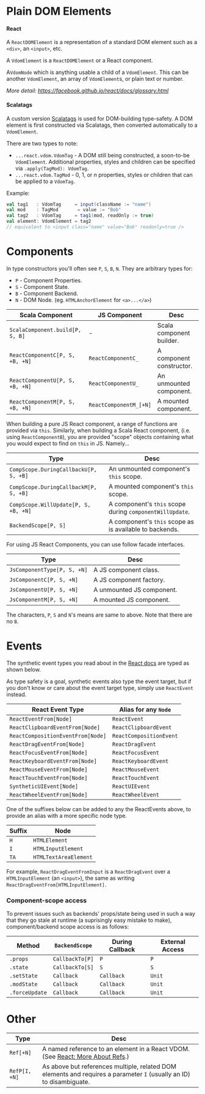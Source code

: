 # Plain DOM Elements

#### React
A `ReactDOMElement` is a representation of a standard DOM element such as a `<div>`, an `<input>`, etc.

A `VdomElement` is a `ReactDOMElement` or a React component.

A`VdomNode` which is anything usable a child of a `VdomElement`. This can be another `VdomElement`, an array of `VdomElement`s, or plain text or number.

*More detail: https://facebook.github.io/react/docs/glossary.html*

#### Scalatags
A custom version [Scalatags](https://github.com/lihaoyi/scalatags) is used for DOM-building type-safety. A DOM element is first constructed via Scalatags, then converted automatically to a `VdomElement`.

There are two types to note:
* `...react.vdom.VdomTag` - A DOM still being constructed, a soon-to-be `VdomElement`. Additional properties, styles and children can be specified via `.apply(TagMod): VdomTag`.
* `...react.vdom.TagMod` - 0, 1, or *n* properties, styles or children that can be applied to a `VdomTag`.

Example:
```scala
val tag1   : VdomTag     = input(className := "name")
val mod    : TagMod       = value := "Bob"
val tag2   : VdomTag     = tag1(mod, readOnly := true)
val element: VdomElement = tag2
// equivalent to <input class="name" value="Bob" readonly=true />
```

# Components

In type constructors you'll often see `P`, `S`, `B`, `N`.
They are arbitrary types for:
* `P` - Component Properties.
* `S` - Component State.
* `B` - Component Backend.
* `N` - DOM Node. (eg. `HTMLAnchorElement` for `<a>...</a>`)

| Scala Component | JS Component | Desc |
| --------------- | ------------ | ---- |
| `ScalaComponent.build[P, S, B]`      | -                      | Scala component builder. |
| `ReactComponentC[P, S, +B, +N]` | `ReactComponentC_`     | A component constructor. |
| `ReactComponentU[P, S, +B, +N]` | `ReactComponentU_`     | An unmounted component.  |
| `ReactComponentM[P, S, +B, +N]` | `ReactComponentM_[+N]` | A mounted component.     |

When building a pure JS React component, a range of functions are provided via `this`.
Similarly, when building a Scala React component, (i.e. using `ReactComponentB`),
you are provided "scope" objects containing what you would expect to find on `this` in JS.
Namely...

| Type | Desc |
| ---- | ---- |
| `CompScope.DuringCallbackU[P, S, +B]` | An unmounted component's `this` scope. |
| `CompScope.DuringCallbackM[P, S, +B]` | A mounted component's `this` scope. |
| `CompScope.WillUpdate[P, S, +B, +N]` | A component's `this` scope during `componentWillUpdate`. |
| `BackendScope[P, S]` | A component's `this` scope as is available to backends. |

For using JS React Components, you can use follow facade interfaces.

|Type|Desc|
| ---- | ---- |
| `JsComponentType[P, S, +N]`| A JS component class. |
| `JsComponentC[P, S, +N]`| A JS component factory. |
| `JsComponentU[P, S, +N]`| A unmounted JS component.|
| `JsComponentM[P, S, +N]`| A mounted JS component.|

The characters, `P`, `S` and `N`'s means are same to above. Note that there are no `B`.

# Events

The synthetic event types you read about in the [React docs](https://facebook.github.io/react/docs/events.html)
are typed as shown below.

As type safety is a goal, synthetic events also type the event target,
but if you don't know or care about the event target type, simply use `ReactEvent` instead.

| React Event Type | Alias for any `Node` |
| ---- | ---- |
| `ReactEventFrom[Node]` | `ReactEvent` |
| `ReactClipboardEventFrom[Node]` | `ReactClipboardEvent` |
| `ReactCompositionEventFrom[Node]` | `ReactCompositionEvent` |
| `ReactDragEventFrom[Node]` | `ReactDragEvent` |
| `ReactFocusEventFrom[Node]` | `ReactFocusEvent` |
| `ReactKeyboardEventFrom[Node]` | `ReactKeyboardEvent` |
| `ReactMouseEventFrom[Node]` | `ReactMouseEvent` |
| `ReactTouchEventFrom[Node]` | `ReactTouchEvent` |
| `SyntheticUIEvent[Node]` | `ReactUIEvent` |
| `ReactWheelEventFrom[Node]` | `ReactWheelEvent` |

One of the suffixes below can be added to any the ReactEvents above, to provide an alias with a more specific node type.

| Suffix | Node |
| ------ | ---- |
| `H` | `HTMLElement` |
| `I` | `HTMLInputElement` |
| `TA` | `HTMLTextAreaElement` |

For example, `ReactDragEventFromInput` is a `ReactDragEvent` over a `HTMLInputElement` (an `<input>`), the same as writing `ReactDragEventFrom[HTMLInputElement]`.

### Component-scope access

To prevent issues such as
backends' props/state being used in such a way that they go stale at runtime (a suprisingly easy mistake to make),
component/backend scope access is as follows:

| Method | `BackendScope` | During Callback | External Access |
| --- | --- | --- | --- |
| `.props` | `CallbackTo[P]` | `P` | `P` |
| `.state` | `CallbackTo[S]` | `S` | `S` |
| `.setState` | `Callback` | `Callback` | `Unit` |
| `.modState` | `Callback` | `Callback` | `Unit` |
| `.forceUpdate` | `Callback` | `Callback` | `Unit` |

# Other

| Type | Desc |
| ---- | ---- |
| `Ref[+N]` | A named reference to an element in a React VDOM. (See [React: More About Refs](https://facebook.github.io/react/docs/more-about-refs.html).) |
| `RefP[I, +N]` | As above but references multiple, related DOM elements and requires a parameter `I` (usually an ID) to disambiguate. |
